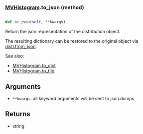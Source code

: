 ### [MVHistogram](MVHistogram.md).to_json (method)


```py

def to_json(self, **kwargs)

```



Return the json representation of the distribution object.

The resulting dictionary can be restored to the original object
via [distl.from_json](distl.from_json.md).

See also:

* [MVHistogram.to_dict](MVHistogram.to_dict.md)
* [MVHistogram.to_file](MVHistogram.to_file.md)

Arguments
---------
* `**kwargs`: all keyword arguments will be sent to json.dumps

Returns
--------
* string

